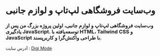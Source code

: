 # وب‌سایت فروشگاهی لپ‌تاپ و لوازم جانبی
### وب‌سایت فروشگاهی لپ‌تاپ و لوازم جانبی، اولین پروژه بزرگ من پس از یادگیری JavaScript. توسعه‌یافته با HTML، Tailwind CSS و JavaScript با طراحی واکنش‌گرا و کاربرپسند.
آدرس سایت :
[Digi Mode](https://hr-digimode.vercel.app/)
